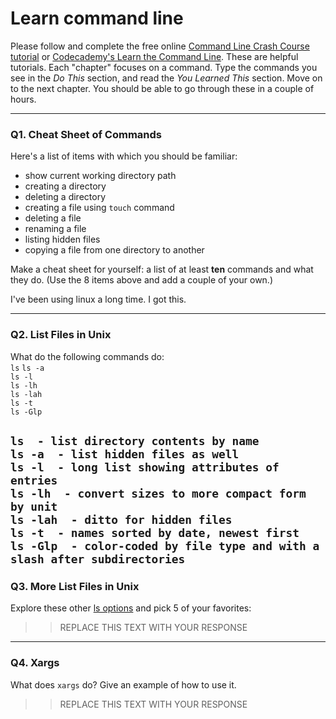 # Learn command line

Please follow and complete the free online [Command Line Crash Course
tutorial](https://web.archive.org/web/20160708171659/http://cli.learncodethehardway.org/book/) or [Codecademy's Learn the Command Line](https://www.codecademy.com/learn/learn-the-command-line). These are helpful tutorials. Each "chapter" focuses on a command. Type the commands you see in the _Do This_ section, and read the _You Learned This_ section. Move on to the next chapter. You should be able to go through these in a couple of hours.

---

### Q1.  Cheat Sheet of Commands  

Here's a list of items with which you should be familiar:  
* show current working directory path
* creating a directory
* deleting a directory
* creating a file using `touch` command
* deleting a file
* renaming a file
* listing hidden files
* copying a file from one directory to another

Make a cheat sheet for yourself: a list of at least **ten** commands and what they do.  (Use the 8 items above and add a couple of your own.)  

I've been using linux a long time. I got this.

---

### Q2.  List Files in Unix   

What do the following commands do:  
`ls` 
`ls -a`  
`ls -l`  
`ls -lh`  
`ls -lah`  
`ls -t`  
`ls -Glp`  


`ls  - list directory contents by name`  
`ls -a  - list hidden files as well`  
`ls -l  - long list showing attributes of entries`  
`ls -lh  - convert sizes to more compact form by unit`  
`ls -lah  - ditto for hidden files`  
`ls -t  - names sorted by date, newest first`  
`ls -Glp  - color-coded by file type and with a slash after subdirectories`  
---

### Q3.  More List Files in Unix  

Explore these other [ls options](http://www.techonthenet.com/unix/basic/ls.php) and pick 5 of your favorites:

> > REPLACE THIS TEXT WITH YOUR RESPONSE

---

### Q4.  Xargs   

What does `xargs` do? Give an example of how to use it.

> > REPLACE THIS TEXT WITH YOUR RESPONSE

 

